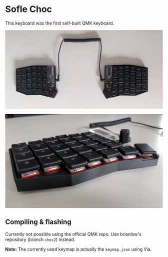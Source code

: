 # Sofle Choc

This keyboard was the first self-built QMK keyboard.

![Top view](../pictures/sofle_top.jpg)

![Side view](../pictures/sofle_side.jpg)

## Compiling & flashing

Currently not possible using the official QMK repo.
Use brianlow's repository (branch `choc2`) instead.

**Note:** The currently used keymap is actually the `keymap.json` using Via.
